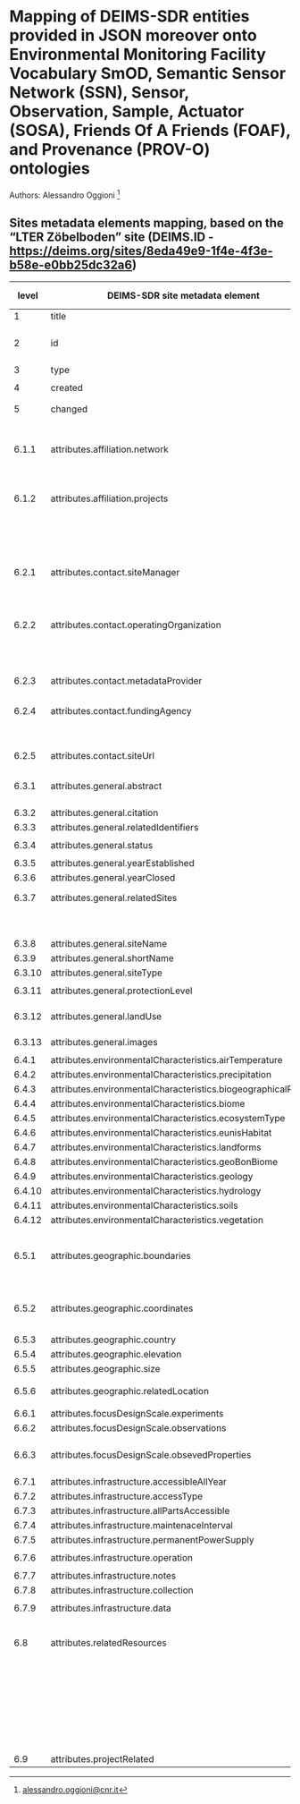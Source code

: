 # Mapping of DEIMS-SDR entities provided in JSON moreover onto Environmental Monitoring Facility Vocabulary SmOD, Semantic Sensor Network (SSN), Sensor, Observation, Sample, Actuator (SOSA), Friends Of A Friends (FOAF), and Provenance (PROV-O) ontologies

Authors: Alessandro Oggioni [^1]
[^1]: alessandro.oggioni@cnr.it


## Sites metadata elements mapping, based on the “LTER Zöbelboden” site (DEIMS.ID - https://deims.org/sites/8eda49e9-1f4e-4f3e-b58e-e0bb25dc32a6)

| **level** | **DEIMS-SDR site metadata element** | **JSON path (evaluated with Jayway JsonPath - https://sumiya.page)** | **JSON data item example** | **RDF rendering** | **notes** |
| --------- | ----------------------------------- | -------------------------------------------------------------------- | -------------------------- | ----------------- | --------- |
| 1	| title	| \$.title	| `"LTER Zöbelboden - Austria"`	| `ef:name "LTER Zöbelboden - Austria"@en` | 
| 2	| id	| concat( \$.id.prefix, \$.id.suffix) | `"https://deims.org/8eda49e9-1f4e-4f3e-b58e-e0bb25dc32a6"` | `<https://deims.org/8eda49e9-1f4e-4f3e-b58e-e0bb25dc32a6> rdf:type ef:EnvironmentalMonitoringFacility , prov:Entity` |
| 3	| type | $.type	| `"site"` | `ef:specialisedEMFType ‘site’@en` |
| 4	| created	| $.created	| `"2012-12-25T18:53:54+0100"` | `dcterms:issued "2012-12-25T18:53:54+0100"^^xsd:dateTime` |
| 5	| changed	| $.changed	| `"2025-01-07T11:14:56+0100"` | `dct:modified "2025-01-07T11:14:56+0100"^^xsd:dateTime` |
| 6.1.1	| attributes.affiliation.network | $.attributes.affiliation.networks[*].network.id.suffix	| `[ "a020d91b-500b-474e-948b-cf5856121cb2", "c3abdc60-49f1-49db-81fe-863b7dbb21d3", … ]`	| `ef:belongsTo <https://deims.org/network/ a020d91b-500b-474e-948b-cf5856121cb2> , <https://deims.org/network/c3abdc60-49f1-49db-81fe-863b7dbb21d3> , …`	| by concatenating the suffix with the string 'https://deims.org/network/' and iterating over each of the obtained suffixes |
| 6.1.2	| attributes.affiliation.projects	| $.attributes.affiliation.projects[?(@.uri != null)]	| `[ "https://cordis.europa.eu/project/id/641762", "http://www.enveurope.eu/", "https://www.expeeronline.eu/", … ]`	| `prov:wasGeneratedBy <http://www.enveurope.eu/> , <https://cordis.europa.eu/project/id/820852> , …`	| only for the project(s) with URI |
| | | | `<https://cordis.europa.eu/project/id/820852> rdf:type foaf:Project; foaf:name "e-shape (H2020)"@en` | for create project(s) node |
| 6.2.1	| attributes.contact.siteManager | $.attributes.contact.siteManager[*].[?(@.type == 'person')] | `[{ "type": "person", "name": "Gisela Proell", "email": "gisela.proell@umweltbundesamt.at", "orcid": null … ]`	| `dcat:contactPoint [ rdf:type prov:Person , foaf:Person; rdfs:seeAlso <https://orcid.org/0000-0002-8294-0690>; foaf:fullName "Thomas Dirnboeck"; foaf:hasEmail  <mailto:thomas.dirnboeck@umweltbundesamt.at> ]; ...` | iterating over each of the obtained persons |
| 6.2.2 | attributes.contact.operatingOrganization | $.attributes.contact.operatingOrganisation[?(@.type == 'organisation')].[?(@.ror != null)] | `[{ "type": "organisation", "name"name": "Environment Agency Austria (EAA)", "url": "http://www.umweltbundesamt.at/", "ror": "https://ror.org/013vyke20" } ]`	| `<https://ror.org/013vyke20> rdf:type foaf:Organization; foaf:homepage  <http://www.umweltbundesamt.at/>; foaf:name "Environment Agency Austria (EAA)"@en` |	with the aim of creating a new node for the organizations graph |
| |	|	| `dct:publisher <https://ror.org/013vyke20>` | with the aim to have the property expressed in site |
| 6.2.3 | attributes.contact.metadataProvider | $.attributes.contact.metadataProvider[?(@.type == 'person')] | `[{ "type": "person", "name": "Gisela Proell", "email": "gisela.proell@umweltbundesamt.at", "orcid": null}, … }` |	-	| not yet included |
| 6.2.4	| attributes.contact.fundingAgency | $.attributes.contact.fundingAgency[?(@.type == 'organisation')].[?(@.ror != null)]	| `[{ "type": "organisation", "name": "Environment Agency Austria (EAA)", "url": "http://www.umweltbundesamt.at/", "ror": "https://ror.org/013vyke20" }]`	| `<https://ror.org/013vyke20> rdf:type foaf:Organization; foaf:homepage  <http://www.umweltbundesamt.at/>; foaf:name "Environment Agency Austria (EAA)"@en` |	with the aim of creating a new node for the organizations graph |
| | | | -	| not yet included |
| 6.2.5 | attributes.contact.siteUrl | $.attributes.contact.siteUrl[*] | `[{ "title": "Zöbelboden (german long version)", "value": "https://www.umweltbundesamt.at/umweltthemen/oekosystemmonitoring/zoebelboden" }, … ]`	| -	| not included |
| 6.3.1	| attributes.general.abstract	| $.attributes.general.abstract	| `"The Zöbelboden was established in 1992 as the only Integrated Monitoring station in Austria under the UN …"` | `dct:description "The Zöbelboden was established in 1992 as the only Integrated Monitoring station in Austria under the UN …"` | |
| 6.3.2	| attributes.general.citation	| $.attributes.general.citation	| `"Zöbelboden (1992), Austria. Mountain forest ecosystem … "` | - | not included |
| 6.3.3	| attributes.general.relatedIdentifiers	| $.attributes.general.relatedIdentifiers | `null` | - | not included |
| 6.3.4	| attributes.general.status	| $.attributes.general.status	| `{ "label": "Operational", "uri": "http://codes.wmo.int/wmdr/ReportingStatus/operational" }`	| -	| not included |
| 6.3.5	| attributes.general.yearEstablished | $.attributes.general.yearEstablished | `1992` | `dcat:startDate "1992"^^xsd:date` | | |
| 6.3.6 | attributes.general.yearClosed | $.attributes.general.yearClosed | `dcat:endDate ""^^xsd:date` | | |
| 6.3.7 | attributes.general.relatedSites | $.attributes.general.relatedSites[?(@.typeOfRelationship.label == 'belongs to')].listOfSites[*].id[?(@.suffix != null)].suffix | `["d0a8da18-0881-4ebe-bccf-bc4cb4e25701"]` | `ef:broader <https://deims.org/d0a8da18-0881-4ebe-bccf-bc4cb4e25701>` | parent site |
| | | $.attributes.general.relatedSites[?(@.typeOfRelationship.label == 'contains')].listOfSites[*].id[?(@.suffix != null)].suffix | `null` | `ef:narrower` | children site |
| 6.3.8	| attributes.general.siteName	| $.attributes.general.siteName | `"LTER Zöbelboden"`	| -	| not included |
| 6.3.9 |	attributes.general.shortName | $.attributes.general.shortName | `"Zöbelboden"` | - | not included |
| 6.3.10 | attributes.general.siteType	| $.attributes.general.siteType	| `"Stationary land-based site"` | - | not included |
| 6.3.11 | attributes.general.protectionLevel | $.attributes.general.protectionLevel | `[{"label": "Category II – National Park", "uri": "http://dd.eionet.europa.eu/vocabularyconcept/cdda/IucnCategoryValue/II" }]` | - | not yet included |
| 6.3.12 | attributes.general.landUse | $.attributes.general.landUse | `[{ "label": "accommodation and food services", "uri": "https://inspire.ec.europa.eu/codelist/HILUCSValue/3_1_3_AccommodationAndFoodServices" }, … ]` | - | not included |
| 6.3.13 | attributes.general.images	| $.attributes.general.images	| `[{ "url": "https://deims.org/sites/default/files/photos/lter-zobelboden-austria_6805.jpg", "alt": "Automatic chamber for soil carbon respiration " }, … ]` | -	| not included |
| 6.4.1 | attributes.environmentalCharacteristics.airTemperature | $.attributes.environmentalCharacteristics.airTemperature | `{ "yearlyAverage": 7.2, "monthlyAverage": [ -0.55, … ], … }`	| -	| not included |
| 6.4.2	| attributes.environmentalCharacteristics.precipitation	| $.attributes.environmentalCharacteristics.precipitation	| `{ "yearlyAverage": 1600, "monthlyAverage": [ 129, … ], … }`	| -	| not included |
| 6.4.3	| attributes.environmentalCharacteristics.biogeographicalRegion	| $.attributes.environmentalCharacteristics.biogeographicalRegion	| `"alpine"` | - | not included |
| 6.4.4	| attributes.environmentalCharacteristics.biome	| $.attributes.environmentalCharacteristics.biome	| `"mixed_forest"` | - | not included |
| 6.4.5	| attributes.environmentalCharacteristics.ecosystemType	| $.attributes.environmentalCharacteristics.ecosystemType	| `[{ "label": "Forest", "uri": null }, … ]`	| `ef:mediaMonitored "Forest"@en`	| |
| 6.4.6 | attributes.environmentalCharacteristics.eunisHabitat | $.attributes.environmentalCharacteristics.eunisHabitat | `[{ "label": "Beech woodland (G1.6)", "uri": null}, … ]`	| `ef:mediaMonitored "Beech woodland (G1.6)"@en` | |
| 6.4.7	| attributes.environmentalCharacteristics.landforms	| $.attributes.environmentalCharacteristics.landforms	| `[{"label": "Mountain", "uri": null }]` | -	| not included |
| 6.4.8	| attributes.environmentalCharacteristics.geoBonBiome	| $.attributes.environmentalCharacteristics.geoBonBiome	| `[ "Terrestrial" ]`	| `ef:mediaMonitored "Terrestrial"@en` | |
| 6.4.9	| attributes.environmentalCharacteristics.geology	| $.attributes.environmentalCharacteristics.geology	| `"The main rock type is Norian dolomite (Hauptdolomit), which …"`	| -	| not included |
| 6.4.10 | attributes.environmentalCharacteristics.hydrology | $.attributes.environmentalCharacteristics.hydrology	| `"The watershed can be divided into two distinct sites: A …"`	| -	| not included |
| 6.4.11 | attributes.environmentalCharacteristics.soils | $.attributes.environmentalCharacteristics.soils | `"Intensive plot I (IP I) is located on the plateau …"` | -	| not included |
| 6.4.12 | attributes.environmentalCharacteristics.vegetation	| $.attributes.environmentalCharacteristics.vegetation | `"The mean slopes are 14° at IP I and 36° at IP II. IP I is dominated …"`	| -	| not included |
| 6.5.1	| attributes.geographic.boundaries | $.attributes.geographic.boundaries	| `"POLYGON ((14.435456610419 47.83985714374, 14.435472337769 47.840552573525, 14.435427899355 …"` | `dcterms:spatial [ rdf:type dcterms:Location; locn:geometry "<http://www.opengis.net/def/crs/EPSG/0/4326> POLYGON ((14.435456610419 47.83985714374, 14.435472337769 47.840552573525, 14.435427899355 …"^^geosparql:wktLiteral ]` | | |	
| 6.5.2	| attributes.geographic.coordinates	| $.attributes.geographic.coordinates	| `"POINT (14.444136161386 47.842246069311)"`	| `dcterms:spatial [ rdf:type dcterms:Location; dcat:centroid  "<http://www.opengis.net/def/crs/EPSG/0/4326> POINT (14.444136161386 47.842246069311)"^^geosparql:wktLiteral]`	| | |
| 6.5.3	| attributes.geographic.country	| $.attributes.geographic.country	| `[ "Austria" ]`	| -	| not included | 
| 6.5.4	| attributes.geographic.elevation	| $.attributes.geographic.elevation	| `{ "avg": 831, "min": 516, "max": 955, "unit": "msl" }`	| -	| not included | 
| 6.5.5	| attributes.geographic.size | $.attributes.geographic.size | `{ "value": 90, "unit": "ha" }`	| -	| not included | 
| 6.5.6	| attributes.geographic.relatedLocation	| $.attributes.geographic.relatedLocations | `[{ "title": "LTER Zöbelboden, Austria, Project area", "id": { "prefix": "https://deims.org/locations/", "suffix": "12b38f3f-7e72-425a-80c7-7cad35ce4c7b" }, "changed": "2024-05-07T14:22:05+0200" }, … "` | `ef:contains <https://deims.org/locations/12b38f3f-7e72-425a-80c7-7cad35ce4c7b> , …` | | |
| 6.6.1	| attributes.focusDesignScale.experiments	| $.attributes.focusDesignScale.experiments	| `{ "design": "partly experimentation", "scale": "plot scale" }`	| -	| not included | 
| 6.6.2 | attributes.focusDesignScale.observations | $.attributes.focusDesignScale.observations | `{ "design": "mainly observation", "scale": "entire catchment" }`	| -	| not included | 
| 6.6.3	| attributes.focusDesignScale.obsevedProperties	| $.attributes.focusDesignScale.observedProperties[*].uri	| `["http://vocabs.lter-europe.net/EnvThes/21476","http://vocabs.lter-europe.net/EnvThes/22025", … ]` | `ef:observedProperty <http://vocabs.lter-europe.net/EnvThes/21476> , <http://vocabs.lter-europe.net/EnvThes/22025> , …` | | |
| 6.7.1	| attributes.infrastructure.accessibleAllYear	| $.attributes.infrastructure.accessibleAllYear	| `true` | -	| not included | 
| 6.7.2	| attributes.infrastructure.accessType | $.attributes.infrastructure.accessType | `"dirt road (4WD)"` | -	| not included | 
| 6.7.3	| attributes.infrastructure.allPartsAccessible | $.attributes.infrastructure.allPartsAccessible | `false`	| -	| not included | 
| 6.7.4	| attributes.infrastructure.maintenaceInterval | $.attributes.infrastructure.maintenanceInterval | `30`	| -	| not included | 
| 6.7.5	| attributes.infrastructure.permanentPowerSupply | $.attributes.infrastructure.permanentPowerSupply | `true` | - | not included | 
| 6.7.6	| attributes.infrastructure.operation	| $.attributes.infrastructure.operation	| `{ "permanent": true, "notes": "The Zöbelboden is managed by the Umweltbundesamt GmbH. Sampling …", "siteVisitInterval": 7}` | - | not included |
| 6.7.7	| attributes.infrastructure.notes | $.attributes.infrastructure.notes | `"The Zöbelboden covers a small forested catchment (90 ha) …"`	| -	| not included |
| 6.7.8	| attributes.infrastructure.collection | $.attributes.infrastructure.collection | `[{ "label": "1 - 5 beds", "uri": null }, … ]`	| -	| not included |
| 6.7.9	| attributes.infrastructure.data | $.attributes.infrastructure.data | `{"policy": { "url": null, "rights": [ "Formal acknowledgement of the dataset providers" ], "notes": "Our data is free upon request, just write us or call us."}}`	| -	| not included |
| 6.8	| attributes.relatedResources	| $.attributes.relatedResources[*].[?(@.id.prefix=='https://deims.org/activity/')].id[?(@.suffix != null)].suffix	| `[ "4efaa2f2-6f4a-4f75-b95c-c3ffb13594a5", "94016f3b-2e6b-4f95-a759-1b0a40126dcd", … ]`	| `ef:involvedIn <https://deims.org/activity/4efaa2f2-6f4a-4f75-b95c-c3ffb13594a5> , <https://deims.org/activity/94016f3b-2e6b-4f95-a759-1b0a40126dcd> , …`	| [Activity - see mapping](mapping_Activity2RDF.md) |
| | | $.attributes.relatedResources[*].[?(@.id.prefix=='https://deims.org/sensors/')].id[?(@.suffix != null)].suffix | `[ "fb583610-fe71-4793-b1a9-43097ed5c3e3" ]`	| `ef:narrow <https://deims.org/sensors/fb583610-fe71-4793-b1a9-43097ed5c3e3>` | [Sensor - see mapping](mapping_Sensor2RDF.md) |
| | | $.attributes[?(@.relatedResources != null)].relatedResources[?(@.id.prefix=='https://deims.org/dataset/')].id[?(@.suffix != null)].suffix	| `[ "cd1fb6f8-5e57-11e3-aa73-005056ab003f", "75a7f938-7c77-11e3-8832-005056ab003f", … ]`	| `ef:hasObservation <https://deims.org/dataset/cd1fb6f8-5e57-11e3-aa73-005056ab003f > , <https://deims.org/dataset/75a7f938-7c77-11e3-8832-005056ab003f > , …` | [Dataset - see mapping](mapping_Dataset2RDF.md) |
| 6.9	| attributes.projectRelated	| $.attributes.projectRelated	| `{ "lter": { "lterSiteClassification": "Master Site" } }`	| -	| not included |
